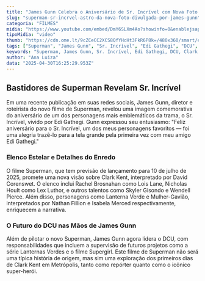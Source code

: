 ```yaml
---
title: "James Gunn Celebra o Aniversário de Sr. Incrível com Nova Foto dos Bastidores de Superman"
slug: "superman-sr-incrvel-astro-da-nova-foto-divulgada-por-james-gunn"
categoria: "FILMES"
midia: "https://www.youtube.com/embed/DmY6SLXm4Ao?showinfo=0&enablejsapi=1"
tipoMidia: "video"
thumb: "https://cdn.ome.lt/9cZCeCC2XCS8QfYHcHt3FkR6P8k=/480x360/smart/extras/conteudos/Captura_de_tela_2025-04-30_121802.png"
tags: ["Superman", "James Gunn", "Sr. Incrível", "Edi Gathegi", "DCU", "Clark Kent", "Metrópolis", "filme de super-heróis"]
keywords: "Superman, James Gunn, Sr. Incrível, Edi Gathegi, DCU, Clark Kent, Metrópolis, filme de super-heróis"
author: "Ana Luiza"
data: "2025-04-30T16:25:29.953Z"
---
```


## Bastidores de Superman Revelam Sr. Incrível

<blockquote class="twitter-tweet"><a href="https://twitter.com/user/status/1917596954176930067"></a></blockquote>

Em uma recente publicação em suas redes sociais, James Gunn, diretor e roteirista do novo filme de Superman, revelou uma imagem comemorativa do aniversário de um dos personagens mais emblemáticos da trama, o Sr. Incrível, vivido por Edi Gathegi. Gunn expressou seu entusiasmo: "Feliz aniversário para o Sr. Incrível, um dos meus personagens favoritos — foi uma alegria trazê-lo para a tela grande pela primeira vez com meu amigo Edi Gathegi."

### Elenco Estelar e Detalhes do Enredo

O filme Superman, que tem previsão de lançamento para 10 de julho de 2025, promete uma nova visão sobre Clark Kent, interpretado por David Corenswet. O elenco inclui Rachel Brosnahan como Lois Lane, Nicholas Hoult como Lex Luthor, e outros talentos como Skyler Gisondo e Wendell Pierce. Além disso, personagens como Lanterna Verde e Mulher-Gavião, interpretados por Nathan Fillion e Isabela Merced respectivamente, enriquecem a narrativa.

### O Futuro do DCU nas Mãos de James Gunn

Além de pilotar o novo Superman, James Gunn agora lidera o DCU, com responsabilidades que incluem a supervisão de futuros projetos como a série Lanternas Verdes e o filme Supergirl. Este filme de Superman não será uma típica história de origem, mas sim uma exploração dos primeiros dias de Clark Kent em Metrópolis, tanto como repórter quanto como o icônico super-herói.